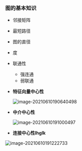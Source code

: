 ### 图的基本知识

- 邻接矩阵

- 最短路径

- 图的直径

- 度

- 联通性

  - 强连通
  - 弱联通

- **特征向量中心性**

  ![image-20210610190640498](C:\Users\12627\AppData\Roaming\Typora\typora-user-images\image-20210610190640498.png)

- **中介中心性**

  ![image-20210610191000497](C:\Users\12627\AppData\Roaming\Typora\typora-user-images\image-20210610191000497.png)

- **连接中心性lhglk**

![image-20210610191222733](C:\Users\12627\AppData\Roaming\Typora\typora-user-images\image-20210610191222733.png)